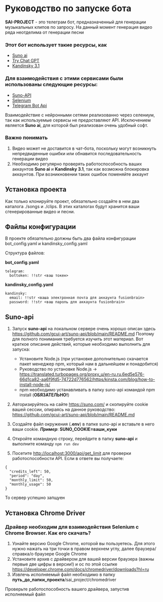 # **Руководство по запуске бота**

**SAI-PROJECT** - это телеграм бот, предназначенный для генерации музыкальных клипов по запросу.
На данный момент генерация видео ряда неотделима от генерации песни

### **Этот бот использует такие ресурсы, как**
- [Suno ai](https://suno.com/)
- [Try Chat GPT](https://trychatgpt.ru/)
- [Kandinsky 3.1](https://www.sberbank.com/promo/kandinsky/)

### **Для взаимодействия с этими сервисами были использованы следующие ресурсы:**
- [Suno-API](https://github.com/gcui-art/suno-api?ysclid=m31q2bf1ky668171121)
- [Selenium](https://pkg.go.dev/github.com/tebeka/selenium#WebDriver>)
- [Telegram Bot Api](https://pkg.go.dev/github.com/tebeka/selenium#WebDriver>)

    

Взаимодействие с нейронными сетями реализованно через селениум, так как используемые сервисы не предоставляют API. Исключением является **Suno ai**, для которой был реализован очень удобный софт. 



### **Важно понимать**
1. Видео может не доставится в чат-бота, поскольку могут возникнуть непредвиденные ошибки или обнавится                  последовательность генерации видео
2. Необходимо регулярно проверять работоспособность ваших аккаунтов **Suno ai** и **Kandinsky 3.1**, так как возможна        блокировка аккаунтов. При возникновении таких ошибок поменяйте аккаунт

## **Установка проекта**

Как только клонируйте проект, обязательно создайте в нем два каталога ./songs и ./clips. В этих каталогах будут хранится ваши сгенерированные видео и песни.

## **Файлы конфигурации**

В проекте обязательно должны быть два файла конфигурации bot_config.yaml и kandinsky_config.yaml

Структура файлов:

**bot_config.yaml**
```
telegram:
  bottoken: !!str <ваш токен>
```
**kandinsky_config.yaml**
``` 
kandinsky:
  email: !!str <ваша электронная почта для аккаунта fusionbrain>
  password: !!str <ваш пароль для аккаунта fusionbrain>
```

## **Suno-api**

1. Запуск **suno-api** на локальном сервере очень хорошо описан здесь <https://github.com/gcui-art/suno-api/blob/main/README.md> 
Поэтому для полного понимания требуется изучить этот материал. Вот краткое описание действий, которые необходимо выполнить для запуска:
    - Установите Node.js (при установке дополнительно скачается пакет менеджер npm, который нам в дальнейшем и понадобится)
    - Руководство по установке Node.js -> <https://translated.turbopages.org/proxy_u/en-ru.ru.6ed5e576-66d1ca82-aa6f9fd5-74722d776562/https/kinsta.com/blog/how-to-install-node-js/>
    - npm необходимо устанавливать в папку suno-api командой npm install (**ОБЯЗАТЕЛЬНО!**)

2. Авторизируйтесь на сайте <https://suno.com/> и скопируйте cookie вашей сессии, опираясь на данное руководство: <https://github.com/gcui-art/suno-api/blob/main/README.md>

3.   Создайте файл окружения (**.env**) в папке suno-api и вставьте в него ваши cookie. **_Пример_**: **SUNO_COOKIE=ваши_куки**

4. Откройте командную строку, перейдите в папку **suno-api** и выполните команду ```npm run dev```
5. Посетите <http://localhost:3000/api/get_limit> для проверки работоспособности API. Если в ответе вы получаете:
```
{
  "credits_left": 50,
  "period": "day",
  "monthly_limit": 50,
  "monthly_usage": 50
}
```
То сервер успешно запщуен


## **Установка Chrome Driver**

### **Драйвер необходим для взаимодействия Selenium с Chrome Browser. Как его скачать?**
1. Узнайте версию Google Chrome, которой вы пользуетесь. Для этого нужно нажать на три точки в правом верхнем углу, далее браузера/справка/о браузере Google Chrome
2. Установите архив с драйвером для вашей версии браузера (важны первые две цифры в версии!) и ос по этой ссылке   <https://developer.chrome.com/docs/chromedriver/downloads?hl=ru>
3. Извлечь исполняемый файл необходимо в папку **путь_до_папки_проекта**/sai_project/chromedriver

Проверьте работоспособность вашего драйвера, запустив исполняемый файл



